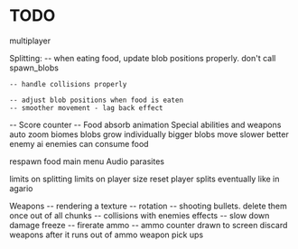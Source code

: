 # TODO

multiplayer


Splitting:
    -- when eating food, update blob positions properly. don't call spawn_blobs

    -- handle collisions properly

    -- adjust blob positions when food is eaten
    -- smoother movement - lag back effect
  

-- Score counter
-- Food absorb animation
Special abilities and weapons
auto zoom
biomes
blobs grow individually
bigger blobs move slower
better enemy ai
enemies can consume food

respawn food
main menu
Audio
parasites

limits on splitting
limits on player size
reset player splits eventually like in agario

Weapons
    -- rendering a texture
    -- rotation
    -- shooting bullets. delete them once out of all chunks
    -- collisions with enemies
    effects
        -- slow down
        damage
        freeze
    -- firerate
    ammo
        -- ammo counter drawn to screen
    discard weapons after it runs out of ammo
    weapon pick ups
